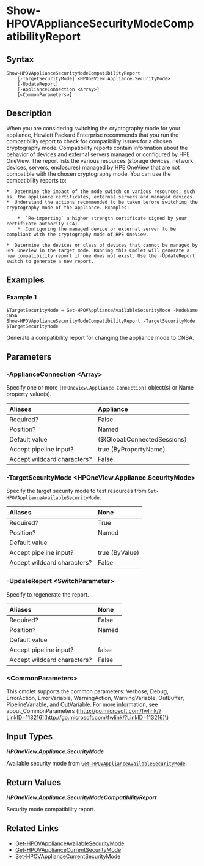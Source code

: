 ﻿---
description: Generate or show security mode compatability report. 
---

# Show-HPOVApplianceSecurityModeCompatibilityReport

## Syntax

```text
Show-HPOVApplianceSecurityModeCompatibilityReport
    [-TargetSecurityMode] <HPOneView.Appliance.SecurityMode>
    [-UpdateReport]
    [-ApplianceConnection <Array>]
    [<CommonParameters>]
```

## Description

When you are considering switching the cryptography mode for your appliance, Hewlett Packard Enterprise recommends that you run the compatibility report to check for compatibility issues for a chosen cryptography mode. Compatibility reports contain information about the behavior of devices and external servers managed or configured by HPE OneView. The report lists the various resources (storage devices, network devices, servers, enclosures) managed by HPE OneView that are not compatible with the chosen cryptography mode. You can use the compatibility reports to:

	*  Determine the impact of the mode switch on various resources, such as, the appliance certificates, external servers and managed devices. 
	*  Understand the actions recommended to be taken before switching the cryptography mode of the appliance. Examples: 

		*  `Re-importing` a higher strength certificate signed by your certificate authority (CA).
		*  Configuring the managed device or external server to be compliant with the cryptography mode of HPE OneView.

	*  Determine the devices or class of devices that cannot be managed by HPE OneView in the target mode. Running this Cmdlet will generate a new compatibility report if one does not exist. Use the -UpdateReport switch to generate a new report. 

## Examples

###  Example 1 

```text
$TargetSecurityMode = Get-HPOVApplianceAvailableSecurityMode -ModeName CNSA
Show-HPOVApplianceSecurityModeCompatibilityReport -TargetSecurityMode $TargetSecurityMode
```

Generate a compatibility report for changing the appliance mode to CNSA.

## Parameters

### -ApplianceConnection &lt;Array&gt;

Specify one or more `[HPOneView.Appliance.Connection]` object(s) or Name property value(s).

| Aliases | Appliance |
| :--- | :--- |
| Required? | False |
| Position? | Named |
| Default value | (${Global:ConnectedSessions} | ? Default) |
| Accept pipeline input? | true (ByPropertyName) |
| Accept wildcard characters? | False |

### -TargetSecurityMode &lt;HPOneView.Appliance.SecurityMode&gt;

Specify the target security mode to test resources from `Get-HPOVApplianceAvailableSecurityMode`.

| Aliases | None |
| :--- | :--- |
| Required? | True |
| Position? | Named |
| Default value |  |
| Accept pipeline input? | true (ByValue) |
| Accept wildcard characters? | False |

### -UpdateReport &lt;SwitchParameter&gt;

Specify to regenerate the report.

| Aliases | None |
| :--- | :--- |
| Required? | False |
| Position? | Named |
| Default value |  |
| Accept pipeline input? | false |
| Accept wildcard characters? | False |

### &lt;CommonParameters&gt;

This cmdlet supports the common parameters: Verbose, Debug, ErrorAction, ErrorVariable, WarningAction, WarningVariable, OutBuffer, PipelineVariable, and OutVariable. For more information, see about\_CommonParameters \([http://go.microsoft.com/fwlink/?LinkID=113216](http://go.microsoft.com/fwlink/?LinkID=113216)\)

## Input Types

_**HPOneView.Appliance.SecurityMode**_

Available security mode from [`Get-HPOVApplianceAvailableSecurityMode`](get-hpovapplianceavailablesecuritymode.md).

## Return Values

_**HPOneView.Appliance.SecurityModeCompatibilityReport**_

Security mode compatibility report.

## Related Links

* [Get-HPOVApplianceAvailableSecurityMode](get-hpovapplianceavailablesecuritymode.md)
* [Get-HPOVApplianceCurrentSecurityMode](get-hpovappliancecurrentsecuritymode.md)
* [Set-HPOVApplianceCurrentSecurityMode](set-hpovappliancecurrentsecuritymode.md)
